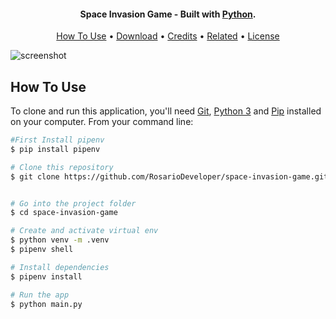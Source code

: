 <h4 align="center">Space Invasion Game - Built with  <a href="https://www.python.org/" target="_blank">Python</a>.</h4>

<p align="center">
  <a href="#how-to-use">How To Use</a> •
  <a href="#download">Download</a> •
  <a href="#credits">Credits</a> •
  <a href="#related">Related</a> •
  <a href="#license">License</a>
</p>

![screenshot](https://raw.githubusercontent.com/amitmerchant1990/electron-markdownify/master/app/img/markdownify.gif)

## How To Use

To clone and run this application, you'll need [Git](https://git-scm.com), [Python 3](https://www.python.org/downloads/) and [Pip](https://pypi.org/project/pip/) installed on your computer. From your command line:

```bash
#First Install pipenv
$ pip install pipenv

# Clone this repository
$ git clone https://github.com/RosarioDeveloper/space-invasion-game.git


# Go into the project folder
$ cd space-invasion-game

# Create and activate virtual env
$ python venv -m .venv
$ pipenv shell

# Install dependencies
$ pipenv install

# Run the app
$ python main.py
```
